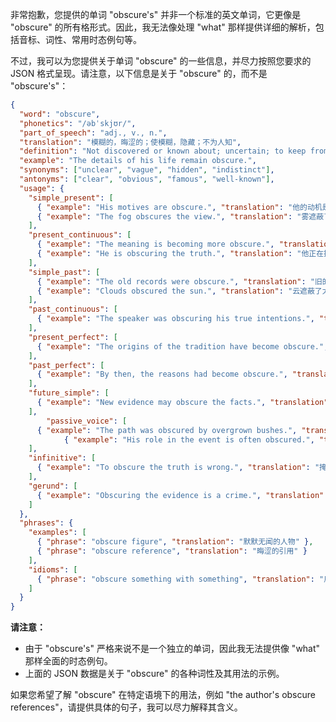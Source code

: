 非常抱歉，您提供的单词 "obscure's" 并非一个标准的英文单词，它更像是 "obscure" 的所有格形式。因此，我无法像处理 "what" 那样提供详细的解析，包括音标、词性、常用时态例句等。

不过，我可以为您提供关于单词 "obscure" 的一些信息，并尽力按照您要求的 JSON 格式呈现。请注意，以下信息是关于 "obscure" 的，而不是 "obscure's"：

```json
{
  "word": "obscure",
  "phonetics": "/əbˈskjʊr/",
  "part_of_speech": "adj., v., n.",
  "translation": "模糊的，晦涩的；使模糊，隐藏；不为人知",
  "definition": "Not discovered or known about; uncertain; to keep from being seen; to make unclear.",
  "example": "The details of his life remain obscure.",
  "synonyms": ["unclear", "vague", "hidden", "indistinct"],
  "antonyms": ["clear", "obvious", "famous", "well-known"],
  "usage": {
    "simple_present": [
      { "example": "His motives are obscure.", "translation": "他的动机是模糊的。" },
      { "example": "The fog obscures the view.", "translation": "雾遮蔽了视线。" }
    ],
    "present_continuous": [
      { "example": "The meaning is becoming more obscure.", "translation": "意义变得越来越模糊。" },
      { "example": "He is obscuring the truth.", "translation": "他正在掩盖真相。" }
    ],
    "simple_past": [
      { "example": "The old records were obscure.", "translation": "旧的记录很晦涩。" },
      { "example": "Clouds obscured the sun.", "translation": "云遮蔽了太阳。" }
    ],
    "past_continuous": [
      { "example": "The speaker was obscuring his true intentions.", "translation": "演讲者当时正在掩盖他的真实意图。" }
    ],
    "present_perfect": [
      { "example": "The origins of the tradition have become obscure.", "translation": "这项传统的起源已经变得模糊不清。" }
    ],
    "past_perfect": [
      { "example": "By then, the reasons had become obscure.", "translation": "到那时，原因已经变得模糊不清了。" }
    ],
    "future_simple": [
      { "example": "New evidence may obscure the facts.", "translation": "新的证据可能会使事实变得模糊。" }
    ],
        "passive_voice": [
      { "example": "The path was obscured by overgrown bushes.", "translation": "这条小路被过度生长的灌木丛遮蔽了。" },
            { "example": "His role in the event is often obscured.", "translation": "他在事件中的角色经常被掩盖。" }
    ],
    "infinitive": [
      { "example": "To obscure the truth is wrong.", "translation": "掩盖真相是错误的。" }
    ],
    "gerund": [
      { "example": "Obscuring the evidence is a crime.", "translation": "掩盖证据是一种犯罪行为。" }
    ]
  },
  "phrases": {
    "examples": [
      { "phrase": "obscure figure", "translation": "默默无闻的人物" },
      { "phrase": "obscure reference", "translation": "晦涩的引用" }
    ],
    "idioms": [
      { "phrase": "obscure something with something", "translation": "用...遮蔽..." }
    ]
  }
}
```

**请注意：**

*   由于 "obscure's" 严格来说不是一个独立的单词，因此我无法提供像 "what" 那样全面的时态例句。
*   上面的 JSON 数据是关于 "obscure" 的各种词性及其用法的示例。

如果您希望了解 "obscure" 在特定语境下的用法，例如 "the author's obscure references"，请提供具体的句子，我可以尽力解释其含义。 
